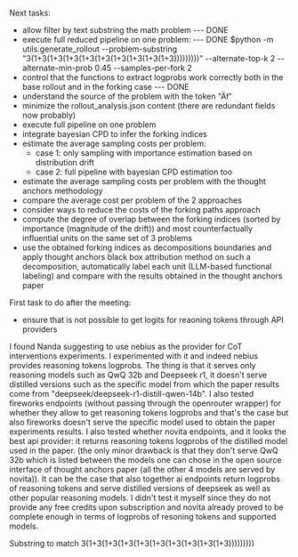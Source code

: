 
Next tasks:

- allow filter by text substring the math problem --- DONE
- execute full reduced pipeline on one problem: --- DONE
    $python -m utils.generate_rollout --problem-substring "3(1+3(1+3(1+3(1+3(1+3(1+3(1+3(1+3(1+3)))))))))" --alternate-top-k 2 --alternate-min-prob 0.45 --samples-per-fork 2
- control that the functions to extract logprobs work correctly both in the base rollout and in the forking case --- DONE
- understand the source of the problem with the token "Äł"
- minimize the rollout_analysis.json content (there are redundant fields now probably)
- execute full pipeline on one problem
- integrate bayesian CPD to infer the forking indices
- estimate the average sampling costs per problem:
    - case 1: only sampling with importance estimation based on distribution drift
    - case 2: full pipeline with bayesian CPD estimation too
- estimate the average sampling costs per problem with the thought anchors methodology
- compare the average cost per problem of the 2 approaches
- consider ways to reduce the costs of the forking paths approach
- compute the degree of overlap between the forking indices (sorted by importance (magnitude of the drift)) and most counterfactually influential units on the same set of 3 problems
- use the obtained forking indices as decompositions boundaries and apply thought anchors black box attribution method on such a decomposition, automatically label each unit (LLM-based functional labeling) and compare with the results obtained in the thought anchors paper


First task to do after the meeting:
- ensure that is not possible to get logits for reaoning tokens through API providers

I found Nanda suggesting to use nebius as the provider for CoT interventions experiments.
I experimented with it and indeed nebius provides reasoning tokens logprobs. The thing is that it serves only reasoning models such as QwQ 32b and Deepseek r1, it doesn't serve distilled versions such as the specific model from which the paper results come from "deepseek/deepseek-r1-distill-qwen-14b". 
I also tested fireworks endpoints (without passing through the openrouter wrapper) for whether they allow to get reasoning tokens logprobs and that's the case but also fireworks doesn't serve the specific model used to obtain the paper experiments results. 
I also tested whether novita endpoints, and it looks the best api provider: it returns reasoning tokens logprobs of the distilled model used in the paper. (the only minor drawback is that they don't serve QwQ 32b which is listed between the models one can chose in the open source interface of thought anchors paper (all the other 4 models are served by novita)).
It can be the case that also together ai endpoints return logprobs of reasoning tokens and serve distilled versions of deepseek as well as other popular reasoning models. I didn't test it myself since they do not provide any free credits upon subscription and novita already proved to be complete enough in terms of logprobs of resoning tokens and supported models.


Substring to match
3(1+3(1+3(1+3(1+3(1+3(1+3(1+3(1+3(1+3)))))))))
